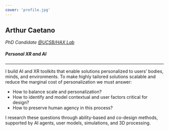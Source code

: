 ```yaml
---
cover: 'profile.jpg'
---
```


## Arthur Caetano
_PhD Candidate [@UCSB/HAX Lab](https://sites.cs.ucsb.edu/~sra/index.html)_
##### Personal XR and AI
------------
I build AI and XR toolkits that enable solutions personalized to users’ bodies, minds, and environments. To make highly tailored solutions scalable and reduce the marginal cost of personalization we must answer:
- How to balance scale and personalization?
- How to identify and model contextual and user factors critical for design?
- How to preserve human agency in this process?

I research these questions through ability-based and co-design methods, supported by AI agents, user models, simulations, and 3D processing.
